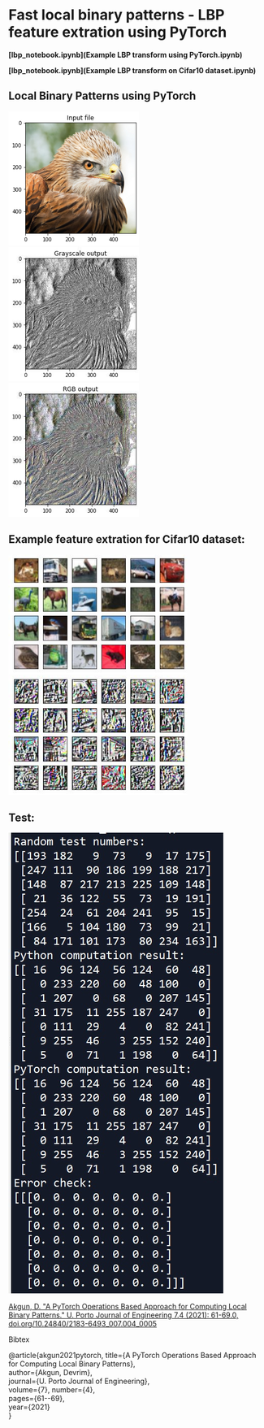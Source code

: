 # Fast local binary patterns - LBP feature extration using PyTorch

**[lbp_notebook.ipynb](Example LBP transform using PyTorch.ipynb)** 

**[lbp_notebook.ipynb](Example LBP transform on Cifar10 dataset.ipynb)** 

## Local Binary Patterns using PyTorch

![alt text](img/img_org.jpg) 
![alt text](img/lbp_rgb.jpg)
![alt text](img/lbp_gray.jpg)

## Example feature extration for Cifar10 dataset:
![alt text](img/FigureCifar10.jpg) 
![alt text](img/FigureCifar10_lbp.jpg)


## Test:
![alt text](img/example_test.jpg)






[Akgun, D. "A PyTorch Operations Based Approach for Computing Local Binary Patterns." U. Porto Journal of Engineering 7.4 (2021): 61-69.0,  doi.org/10.24840/2183-6493_007.004_0005 ](https://journalengineering.fe.up.pt/index.php/upjeng/article/view/2183-6493_007-004_0005/567)

Bibtex

@article{akgun2021pytorch,
  title={A PyTorch Operations Based Approach for Computing Local Binary Patterns},  
  author={Akgun, Devrim},  
  journal={U. Porto Journal of Engineering},  
  volume={7},
  number={4},  
  pages={61--69},  
  year={2021}  
}

